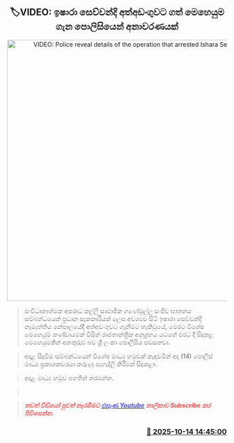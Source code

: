 <p align='center'><b><h2 align='center' title='VIDEO: Police reveal details of the operation that arrested Ishara Sewwandi'>🏷VIDEO: ඉෂාරා සෙව්වන්දි අත්අඩංගුවට ගත් මෙහෙයුම ගැන පොලිසියෙන් අනාවරණයක්</h2></b></p>
<p align='center'><img src='https://helakuru.sgp1.cdn.digitaloceanspaces.com/esana/images/lib/wutler-jk.jpg' width='600' alt='VIDEO: Police reveal details of the operation that arrested Ishara Sewwandi'></p>

> සංවිධානාත්මක අපරාධ කල්ලි සාමාජික ගණේමුල්ල සංජීව ඝාතනය සම්බන්ධයෙන් ප්‍රධාන සැකකාරියක් ලෙස අවශ්‍යව සිටි ඉෂාරා සෙව්වන්දි නැමැත්තිය නේපාලයේදී අත්අඩංගුවට ගැනීමට හැකිවූයේ, මෙරට විශේෂ මෙහෙයුම් කණ්ඩායමක් විසින් රාජතාන්ත්‍රික අනුග්‍රහය යටතේ එරට දී සිදුකළ මෙහෙයුමකින් අනතුරුව බව ශ්‍රී ලංකා පොලීසිය පවසනවා.

> අදාළ සිදුවීම සම්බන්ධයෙන් විශේෂ මාධ්‍ය හමුවක් කැඳවමින් අද (14) පොලිස් මාධ්‍ය ප්‍රකාශකවරයා කරුණු පැහැදිලි කිරීමක් සිදුකළා.

> අදාළ මාධ්‍ය හමුව පහතින් නරඹන්න.

>  

> <span style='color:#e64d4d'><em><strong>තවත් වීඩියෝ පුවත් නැරඹීමට </strong></em></span><a href='https://youtube.com/@esanamedia?si=UZCWEZmqFcpzlvdV'><span style='color:#4d4de6'><em><strong>එසැණ Youtube</strong></em></span></a><span style='color:#e64d4d'><em><strong> නාලිකාව Subscribe කර පිවිසෙන්න.</strong></em></span>



<h3 align='right'><a href='https://www.helakuru.lk/esana/p/114485/'>📅 2025-10-14 14:45:00</a></h3>
